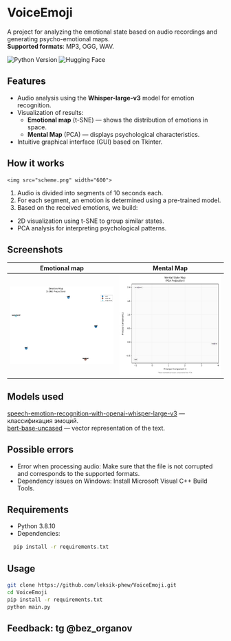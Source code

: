 # VoiceEmoji

A project for analyzing the emotional state based on audio recordings and generating psycho-emotional maps.  
**Supported formats**: MP3, OGG, WAV.

<img src="https://img.shields.io/badge/Python-3.8.10-blue" alt="Python Version"> <img alt="Hugging Face" src="https://img.shields.io/badge/Hugging-Face-yellow?style=plastic">

## Features
- Audio analysis using the **Whisper-large-v3** model for emotion recognition.
- Visualization of results:
  - **Emotional map** (t-SNE) — shows the distribution of emotions in space.
  - **Mental Map** (PCA) — displays psychological characteristics.
- Intuitive graphical interface (GUI) based on Tkinter.

## How it works
    <img src="scheme.png" width="600">
1. Audio is divided into segments of 10 seconds each.
2. For each segment, an emotion is determined using a pre-trained model.
3. Based on the received emotions, we build:
- 2D visualization using t-SNE to group similar states.
- PCA analysis for interpreting psychological patterns.

## Screenshots
| Emotional map | Mental Map |
|----------------------|--------------------|
| <img src="emotion_card.png" width="300"> | <img src="mental_map.png" width="300"> |


## Models used
[speech-emotion-recognition-with-openai-whisper-large-v3](https://huggingface.co/firdhokk/speech-emotion-recognition-with-openai-whisper-large-v3) — классификация эмоций.<br/>
[bert-base-uncased](https://huggingface.co/google-bert/bert-base-uncased) — vector representation of the text.

## Possible errors
- Error when processing audio: Make sure that the file is not corrupted and corresponds to the supported formats.
- Dependency issues on Windows: Install Microsoft Visual C++ Build Tools.

## Requirements
- Python 3.8.10
- Dependencies:  
```bash
  pip install -r requirements.txt
```

## Usage
```bash
git clone https://github.com/leksik-phew/VoiceEmoji.git
cd VoiceEmoji
pip install -r requirements.txt
python main.py
```

## Feedback: tg @bez_organov
